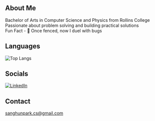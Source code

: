 ## About Me
Bachelor of Arts in Computer Science and Physics from Rollins College<br>
Passionate about problem solving and building practical solutions<br>
Fun Fact - 🤺 Once fenced, now I duel with bugs<br>

## Languages
![Top Langs](https://github-readme-stats.vercel.app/api/top-langs/?username=parker1274&hide_progress=true&theme=dark)

## Socials
[![LinkedIn](https://img.shields.io/badge/LinkedIn-%230077B5.svg?logo=linkedin&logoColor=white)](https://linkedin.com/in/sanghunpark-cs) 

## Contact
sanghunpark.cs@gmail.com
